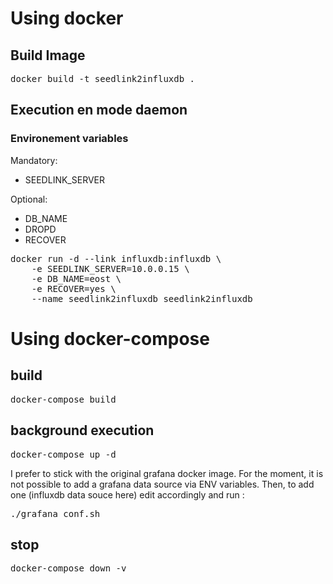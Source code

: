 # Using docker

## Build Image

<pre>
docker build -t seedlink2influxdb .
</pre>

## Execution en mode daemon

### Environement variables

Mandatory:

* SEEDLINK_SERVER

Optional:

* DB_NAME
* DROPD
* RECOVER

<pre>
docker run -d --link influxdb:influxdb \
    -e SEEDLINK_SERVER=10.0.0.15 \
    -e DB_NAME=eost \
    -e RECOVER=yes \
    --name seedlink2influxdb seedlink2influxdb
</pre>

# Using docker-compose 

## build
<pre>docker-compose build</pre>

## background execution
<pre>docker-compose up -d</pre>

I prefer to stick with the original grafana docker image. For the moment, it is not possible to add a grafana data source via ENV variables. Then, to add one (influxdb data souce here) edit accordingly and run  :
<pre>./grafana_conf.sh</pre>


## stop 
<pre>docker-compose down -v</pre>

